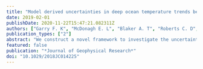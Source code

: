 ```yaml
---
title: "Model derived uncertainties in deep ocean temperature trends between 1990-2010"
date: 2019-02-01
publishDate: 2020-11-22T15:47:21.082311Z
authors: ["Garry F. K", "McDonagh E. L", "Blaker A. T", "Roberts C. D", "Desbruyères Damien", "Frajka-Williams E", "King B. A"]
publication_types: ["2"]
abstract: "We construct a novel framework to investigate the uncertainties and biases associated with estimates of deep ocean temperature change from hydrographic sections and demonstrate this framework in an eddy‐permitting ocean model. Biases in estimates from observations arise due to sparse spatial coverage (few sections in a basin), low frequency of occupations (typically 5–10 years apart), mismatches between the time period of interest and span of occupations, and from seasonal biases relating to the practicalities of sampling during certain times of year. Between the years 1990 and 2010, the modeled global abyssal ocean biases are small, although regionally some biases (expressed as a heat flux into the 4,000‐ to 6,000‐m layer) can be up to 0.05 W/m2. In this model, biases in the heat flux into the deep 2,000‐ to 4,000‐m layer, due to either temporal or spatial sampling uncertainties, are typically much larger and can be over 0.1 W/m2 across an ocean. Overall, 82% of the warming trend deeper than 2,000 m is captured by hydrographic section‐style sampling in the model. At 2,000 m, only half the model global warming trend is obtained from observational‐style sampling, with large biases in the Atlantic, Southern, and Indian Oceans. Biases due to different sources of uncertainty can have opposing signs and differ in relative importance both regionally and with depth, revealing the importance of reducing temporal and spatial uncertainties in future deep ocean observing design."
featured: false
publication: "*Journal of Geophysical Research*"
doi: "10.1029/2018JC014225"
---
```

